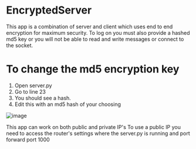 # EncryptedServer

This app is a combination of server and client which uses end to end encryption for maximum security.
To log on you must also provide a hashed md5 key or you will not be able to read and write messages or connect to the socket.

# To change the md5 encryption key
1. Open server.py
2. Go to line 23
3. You should see a hash.
4. Edit this with an md5 hash of your choosing


![image](https://user-images.githubusercontent.com/78649705/232284204-b45e8bc0-3a60-4d58-a034-4649d173e70f.png)

This app can work on both public and private IP's
To use a public IP you need to access the router's settings where the server.py is running and port forward port 1000
